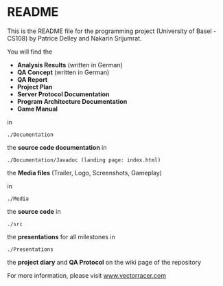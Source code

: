 # README
This is the README file for the programming project (University of Basel - CS108) by Patrice Delley and Nakarin Srijumrat.

You will find the 
<ul><li><b>Analysis Results</b> (written in German)</li> 
<li><b>QA Concept</b> (written in German)</li>
<li><b>QA Report</b></li> 
<li><b>Project Plan</b></li>
<li><b>Server Protocol Documentation</b></li>
<li><b>Program Architecture Documentation</b></li>
<li><b>Game Manual</b></li></ul> in

	./Documentation
	
the **source code documentation** in

    ./Documentation/Javadoc (landing page: index.html)
    
the **Media files** (Trailer, Logo, Screenshots, Gameplay)
</ul> in

    ./Media

the **source code** in

	./src

the **presentations** for all milestones in

	./Presentations
	
the **project diary** and **QA Protocol** on the wiki page of the repository

For more information, please visit www.vectorracer.com